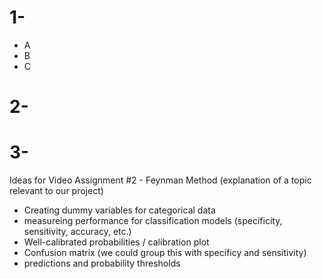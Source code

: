 # 1- 
- A 
- B 
- C

# 2- 

# 3- 


Ideas for Video Assignment #2 - Feynman Method (explanation of a topic relevant to our project)
- Creating dummy variables for categorical data
- measureing performance for classification models (specificity, sensitivity, accuracy, etc.)
- Well-calibrated probabilities / calibration plot
- Confusion matrix (we could group this with specificy and sensitivity)
- predictions and probability thresholds
 
